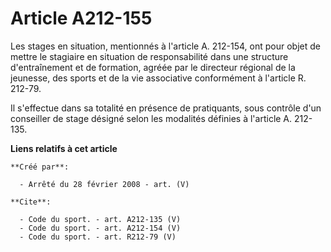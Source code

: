 # Article A212-155

Les stages en situation, mentionnés à l'article A. 212-154, ont pour objet de mettre le stagiaire en situation de
responsabilité dans une structure d'entraînement et de formation, agréée par le directeur régional de la jeunesse, des sports
et de la vie associative conformément à l'article R. 212-79. 

Il s'effectue dans sa totalité en présence de pratiquants, sous contrôle d'un conseiller de stage désigné selon les modalités
définies à l'article A. 212-135.

**Liens relatifs à cet article**

	**Créé par**:

	  - Arrêté du 28 février 2008 - art. (V)

	**Cite**:

	  - Code du sport. - art. A212-135 (V)
	  - Code du sport. - art. A212-154 (V)
	  - Code du sport. - art. R212-79 (V)
